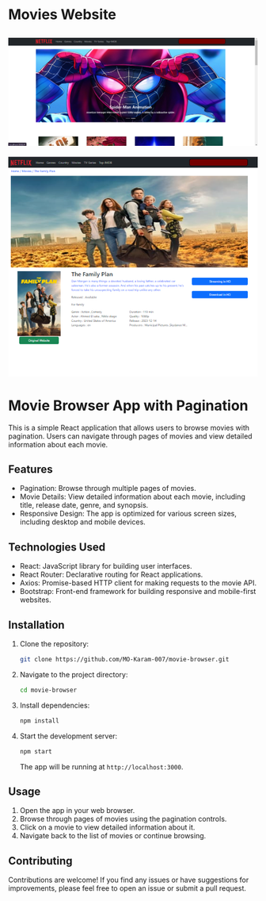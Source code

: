 # Movies Website

![Home screen](screen1.png)
----


![Details screen](screen2.png)

# Movie Browser App with Pagination

This is a simple React application that allows users to browse movies with pagination. Users can navigate through pages of movies and view detailed information about each movie.

## Features

- Pagination: Browse through multiple pages of movies.
- Movie Details: View detailed information about each movie, including title, release date, genre, and synopsis.
- Responsive Design: The app is optimized for various screen sizes, including desktop and mobile devices.

## Technologies Used

- React: JavaScript library for building user interfaces.
- React Router: Declarative routing for React applications.
- Axios: Promise-based HTTP client for making requests to the movie API.
- Bootstrap: Front-end framework for building responsive and mobile-first websites.

## Installation

1. Clone the repository:

   ```bash
   git clone https://github.com/MO-Karam-007/movie-browser.git
   ```

2. Navigate to the project directory:

   ```bash
   cd movie-browser
   ```

3. Install dependencies:

   ```bash
   npm install
   ```

4. Start the development server:

   ```bash
   npm start
   ```

   The app will be running at `http://localhost:3000`.

## Usage

1. Open the app in your web browser.
2. Browse through pages of movies using the pagination controls.
3. Click on a movie to view detailed information about it.
4. Navigate back to the list of movies or continue browsing.

## Contributing

Contributions are welcome! If you find any issues or have suggestions for improvements, please feel free to open an issue or submit a pull request.
